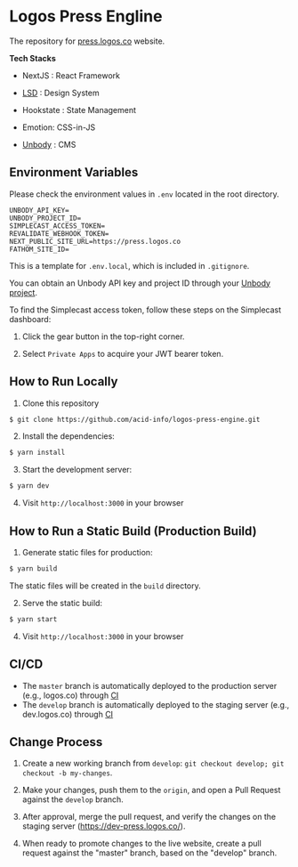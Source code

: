 # Logos Press Engline

The repository for [press.logos.co](https://press.logos.co/) website.

**Tech Stacks**

- NextJS : React Framework

- [LSD](https://github.com/acid-info/lsd) : Design System

- Hookstate : State Management

- Emotion: CSS-in-JS

- [Unbody](https://unbody.io/) : CMS


## Environment Variables

Please check the environment values in `.env` located in the root directory.

```
UNBODY_API_KEY=
UNBODY_PROJECT_ID=
SIMPLECAST_ACCESS_TOKEN=
REVALIDATE_WEBHOOK_TOKEN=
NEXT_PUBLIC_SITE_URL=https://press.logos.co
FATHOM_SITE_ID=
```

This is a template for `.env.local`, which is included in `.gitignore`.

You can obtain an Unbody API key and project ID through your [Unbody project](https://app.unbody.io/).

To find the Simplecast access token, follow these steps on the Simplecast dashboard:

1. Click the gear button in the top-right corner.

2. Select `Private Apps` to acquire your JWT bearer token.


## How to Run Locally

1. Clone this repository
```bash
$ git clone https://github.com/acid-info/logos-press-engine.git
```

2. Install the dependencies:
```bash
$ yarn install
```

3. Start the development server:
```bash
$ yarn dev
```

4. Visit `http://localhost:3000` in your browser


## How to Run a Static Build (Production Build)

1. Generate static files for production:

```bash
$ yarn build
```

The static files will be created in the `build` directory.

2. Serve the static build:

```bash
$ yarn start
```

4. Visit `http://localhost:3000` in your browser


## CI/CD

- The `master` branch is automatically deployed to the production server (e.g., logos.co) through [CI](https://ci.infra.status.im)
- The `develop` branch is automatically deployed to the staging server (e.g., dev.logos.co) through [CI](https://ci.infra.status.im)


## Change Process

1. Create a new working branch from `develop`: `git checkout develop; git checkout -b my-changes`.

2. Make your changes, push them to the `origin`, and open a Pull Request against the `develop` branch.

3. After approval, merge the pull request, and verify the changes on the staging server (https://dev-press.logos.co/).

4. When ready to promote changes to the live website, create a pull request against the "master" branch, based on the "develop" branch.